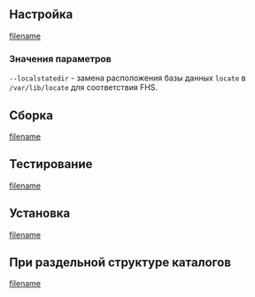 <pkg :name="'findutils'" instsize showsbu2></pkg>

## Настройка

[filename](../packages/core/findutils/configure ':include')

### Значения параметров

`--localstatedir` - замена расположения базы данных `locate` в `/var/lib/locate` для соответствия FHS.

## Сборка

[filename](../packages/core/findutils/build ':include')

## Тестирование

[filename](../packages/core/findutils/test ':include')

## Установка

[filename](../packages/core/findutils/install ':include')

## При раздельной структуре каталогов

[filename](../packages/core/findutils/cldirs ':include')

<script>
	new Vue({ el: '#main' })
</script>
